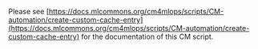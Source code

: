 Please see [https://docs.mlcommons.org/cm4mlops/scripts/CM-automation/create-custom-cache-entry](https://docs.mlcommons.org/cm4mlops/scripts/CM-automation/create-custom-cache-entry) for the documentation of this CM script.
